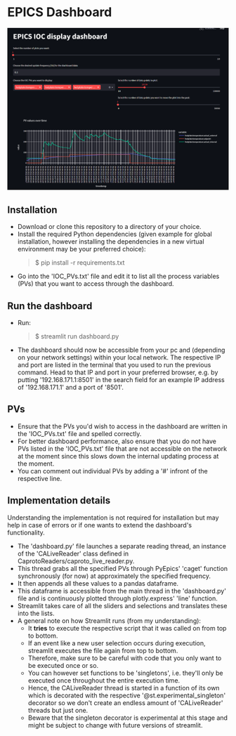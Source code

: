# EPICS Dashboard

![Dashboard example screenshot](./dashboard_example.png)

## Installation
- Download or clone this repository to a directory of your choice.
- Install the required Python dependencies (given example for global installation, however installing the dependencies in a new virtual environment may be your preferred choice):
    > $ pip install -r requirements.txt
- Go into the 'IOC_PVs.txt' file and edit it to list all the process variables (PVs) that you want to access through the dashboard.

## Run the dashboard
- Run:
    >$ streamlit run dashboard.py
- The dashboard should now be accessible from your pc and (depending on your network settings) within your local network. The respective IP and port are listed in the terminal that you used to run the previous command. Head to that IP and port in your preferred browser, e.g. by putting '192.168.171.1:8501' in the search field for an example IP address of '192.168.171.1' and a port of '8501'.

## PVs
- Ensure that the PVs you'd wish to access in the dashboard are written in the 'IOC_PVs.txt' file and spelled correctly.
- For better dashboard performance, also ensure that you do not have PVs listed in the 'IOC_PVs.txt' file that are not accessible on the network at the moment since this slows down the internal updating process at the moment.
- You can comment out individual PVs by adding a '#' infront of the respective line.

## Implementation details
Understanding the implementation is not required for installation but may help in case of errors or if one wants to extend the dashboard's functionality.

- The 'dashboard.py' file launches a separate reading thread, an instance of the 'CALiveReader' class defined in CaprotoReaders/caproto_live_reader.py.
- This thread grabs all the specified PVs through PyEpics' 'caget' function synchronously (for now) at approximately the specified frequency.
- It then appends all these values to a pandas dataframe.
- This dataframe is accessible from the main thread in the 'dashboard.py' file and is continuously plotted through plotly.express' 'line' function.
- Streamlit takes care of all the sliders and selections and translates these into the lists.
- A general note on how Streamlit runs (from my understanding):
    - It __tries__ to execute the respective script that it was called on from top to bottom.
    - If an event like a new user selection occurs during execution, streamlit executes the file again from top to bottom.
    - Therefore, make sure to be careful with code that you only want to be executed once or so.
    - You can however set functions to be 'singletons', i.e. they'll only be executed once throughout the entire execution time.
    - Hence, the CALiveReader thread is started in a function of its own which is decorated with the respective '@st.experimental_singleton' decorator so we don't create an endless amount of 'CALiveReader' threads but just one.
    - Beware that the singleton decorator is experimental at this stage and might be subject to change with future versions of streamlit.

